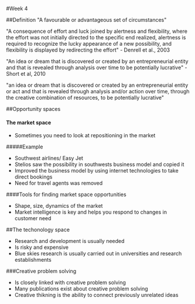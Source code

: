 #Week 4

##Definition
"A favourable or advantageous set of circumstances"

"A consequence of effort and luck joined by alertness and flexibility, where the effort was not initially directed to the specific end realized, alertness is required to recognize the lucky appearance of a new possibility, and flexibility is displayed by redirecting the effort" - Denrell et al., 2003

"An idea or dream that is discovered or created by an entrepreneurial entity and that is revealed through analysis over time to be potentially lucrative" - Short et al, 2010

"an idea or dream that is discovered or created by an entrepreneurial entity or act and that is revealed through analysis and/or action over time, through the creative combination of resources, to be potentially lucrative"

##Opportunity spaces

#### The market space 
* Sometimes you need to look at repositioning in the market

#####Example
* Southwest airlines/ Easy Jet
* Stelios saw the possibility in southwests business model and copied it
* Improved the business model by using internet technologies to take direct bookings
* Need for travel agents was removed

####Tools for finding market space opportunities
* Shape, size, dynamics of the market
* Market intelligence is key and helps you respond to changes in customer need

##The techonology space
* Research and development is usually needed
* Is risky and expensive
* Blue skies research is usually carried out in universities and research establishments

###Creative problem solving

* Is closely linked with creative problem solving
* Many publications exist about creative problem solving
* Creative thikning is the ability to connect previously unrelated ideas




